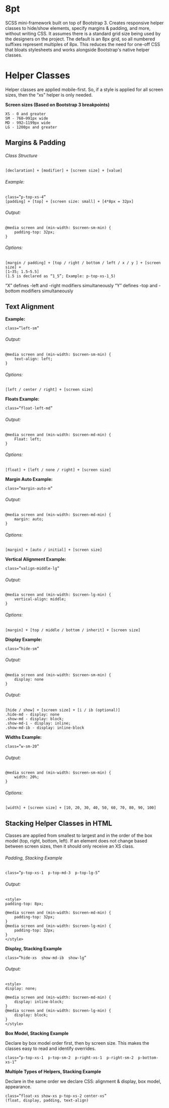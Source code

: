 # 8pt
SCSS mini-framework built on top of Bootstrap 3. Creates responsive helper classes to hide/show elements, specify margins &amp; padding, and more, without writing CSS. It assumes there is a standard grid size being used by the designers on the project. The default is an 8px grid, so all numbered suffixes represent multiples of 8px. This reduces the need for one-off CSS that bloats stylesheets and works alongside Bootstrap's native helper classes.

# Helper Classes
Helper classes are applied mobile-first. So, if a style is applied for all screen sizes, then the “xs” helper is only needed.

**Screen sizes (Based on Bootstrap 3 breakpoints)**
```
XS - 0 and greater
SM - 768–991px wide
MD - 992–1199px wide
LG - 1200px and greater
```

## Margins & Padding

###### Class Structure
```
[declaration] + [modifier] + [screen size] + [value]
```

###### Example: 

```
class=”p-top-xs-4”
[padding] + [top] + [screen size: small] + [4*8px = 32px]
```

###### Output:
```
@media screen and (min-width: $screen-sm-min) {
	padding-top: 32px;
}
```

###### Options:
```
[margin / padding] + [top / right / bottom / left / x / y ] + [screen size] + 
[1–35; 1.5–5.5]
(1.5 is declared as “1_5”; Example: p-top-xs-1_5)
```

“X” defines -left and -right modifiers simultaneously
“Y” defines -top and -bottom modifiers simultaneously

## Text Alignment
**Example:**
```
class=”left-sm”
```

###### Output:
```
@media screen and (min-width: $screen-sm-min) {
	text-align: left;
}
```

###### Options:
```
[left / center / right] + [screen size]
```

**Floats Example:**
```
class=”float-left-md”
```

###### Output:
```
@media screen and (min-width: $screen-md-min) {
	Float: left;
}
```

###### Options:
```
[float] + [left / none / right] + [screen size]
```

**Margin Auto Example:**
```
class=”margin-auto-m”
```

###### Output:
```
@media screen and (min-width: $screen-md-min) {
	margin: auto;
}
```

###### Options:
```
[margin] + [auto / initial] + [screen size]
```

**Vertical Alignment Example:**
```
class=”valign-middle-lg”
```

###### Output:
```
@media screen and (min-width: $screen-lg-min) {
	vertical-align: middle;
}
```

###### Options:
```
[margin] + [top / middle / bottom / inherit] + [screen size]
```

**Display Example:**
```
class=”hide-sm”
```

###### Output:
```
@media screen and (min-width: $screen-sm-min) {
	display: none
}
```

###### Output:
```
[hide / show] + [screen size] + [i / ib (optional)]
.hide-md - display: none
.show-md - display: block;
.show-md-i - display: inline;
.show-md-ib - display: inline-block
```

**Widths Example:**
```
class=”w-sm-20”
```

###### Output:
```
@media screen and (min-width: $screen-sm-min) {
	width: 20%;
}
```

###### Options:
```
[width] + [screen size] + [10, 20, 30, 40, 50, 60, 70, 80, 90, 100]
```

## Stacking Helper Classes in HTML
Classes are applied from smallest to largest and in the order of the box model (top, right, bottom, left). 
If an element does not change based between screen sizes, then it should only receive an XS class. 

###### Padding, Stacking Example
```
class=”p-top-xs-1  p-top-md-3  p-top-lg-5”
```

###### Output:
```
<style>
padding-top: 8px;

@media screen and (min-width: $screen-md-min) {
	padding-top: 32px;
}
@media screen and (min-width: $screen-lg-min) {
	padding-top: 32px;
}
</style>
```

**Display, Stacking Example**
```
class=”hide-xs  show-md-ib  show-lg”
```

###### Output:
```
<style>
display: none;

@media screen and (min-width: $screen-md-min) {
	display: inline-block;
}
@media screen and (min-width: $screen-lg-min) {
	display: block;
}
</style>
```

**Box Model, Stacking Example**

Declare by box model order first, then by screen size.
This makes the classes easy to read and identify overrides.

```
class=”p-top-xs-1  p-top-sm-2  p-right-xs-1  p-right-sm-2  p-bottom-xs-1”
```

**Multiple Types of Helpers, Stacking Example**

Declare in the same order we declare CSS: alignment & display, box model, appearance.
```
class=”float-xs show-xs p-top-xs-2 center-xs”
(float, display, padding, text-align)
```